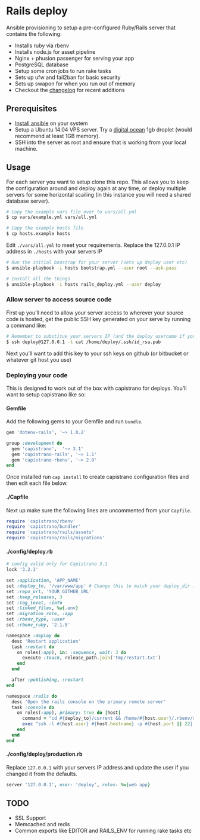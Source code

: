 # Rails deploy

Ansible provisioning to setup a pre-configured Ruby/Rails server that contains the following:

- Installs ruby via rbenv
- Installs node.js for asset pipeline
- Nginx + phusion passenger for serving your app
- PostgreSQL database
- Setup some cron jobs to run rake tasks
- Sets up ufw and fail2ban for basic security
- Sets up swapon for when you run out of memory
- Checkout the [changelog](CHANGELOG.md) for recent additions

## Prerequisites

- [Install ansible](http://docs.ansible.com/intro_installation.html) on your system
- Setup a Ubuntu 14.04 VPS server. Try a [digital ocean](https://digitalocean.com) 1gb droplet (would recommend at least 1GB memory).
- SSH into the server as root and ensure that is working from your local machine.

## Usage

For each server you want to setup clone this repo. This allows you to keep the configuration around and deploy again at any time, or deploy multiple servers for some horizontal scailing (in this instance you will need a shared database server).

```sh
# Copy the example vars file over to vars/all.yml
$ cp vars/example.yml vars/all.yml

# Copy the example hosts file
$ cp hosts.example hosts
```

Edit `./vars/all.yml` to meet your requirements. Replace the 127.0.0.1 IP address in `./hosts` with your servers IP

```sh
# Run the initial boostrap for your server (sets up deploy user etc)
$ ansible-playbook -i hosts bootstrap.yml --user root --ask-pass

# Install all the things
$ ansible-playbook -i hosts rails_deploy.yml --user deploy
```

### Allow server to access source code

First up you’ll need to allow your server access to wherever your source code is hosted, get the public SSH key generated on your serve by running a command like:

```sh
# Remember to substitue your servers IP (and the deploy username if you altered it)
$ ssh deploy@127.0.0.1 -t cat /home/deploy/.ssh/id_rsa.pub
```

Next you’ll want to add this key to your ssh keys on github (or bitbucket or whatever git host you use)

### Deploying your code

This is designed to work out of the box with capistrano for deploys. You’ll want to setup capistrano like so:

#### Gemfile

Add the following gems to your Gemfile and run `bundle`.

```ruby
gem 'dotenv-rails', '~> 1.0.2'

group :development do
  gem 'capistrano',  '~> 3.1'
  gem 'capistrano-rails', '~> 1.1'
  gem 'capistrano-rbenv', '~> 2.0'
end
```

Once installed run `cap install` to create capistrano configuration files and then edit each file below.

#### ./Capfile

Next up make sure the following lines are uncommented from your `Capfile`.

```ruby
require 'capistrano/rbenv'
require 'capistrano/bundler'
require 'capistrano/rails/assets'
require 'capistrano/rails/migrations'
```

#### ./config/deploy.rb

```ruby
# config valid only for Capistrano 3.1
lock '3.2.1'

set :application, 'APP_NAME'
set :deploy_to, '/var/www/app' # Change this to match your deploy_dir in vars/app.yml
set :repo_url, 'YOUR_GITHUB_URL'
set :keep_releases, 3
set :log_level, :info
set :linked_files, %w{.env}
set :migration_role, :app
set :rbenv_type, :user
set :rbenv_ruby, '2.1.5'

namespace :deploy do
  desc 'Restart application'
  task :restart do
    on roles(:app), in: :sequence, wait: 3 do
      execute :touch, release_path.join('tmp/restart.txt')
    end
  end

  after :publishing, :restart
end

namespace :rails do
  desc 'Open the rails console on the primary remote server'
  task :console do
    on roles(:app), primary: true do |host|
      command = "cd #{deploy_to}/current && /home/#{host.user}/.rbenv/shims/bundle exec rails console #{fetch(:stage)}"
      exec "ssh -l #{host.user} #{host.hostname} -p #{host.port || 22} -t 'cd #{deploy_to}/current && #{command}'"
    end
  end
end
```

#### ./config/deploy/production.rb

Replace `127.0.0.1` with your servers IP address and update the user if you changed it from the defaults.

```ruby
server '127.0.0.1', user: 'deploy', roles: %w{web app}
```

## TODO

- SSL Support
- Memcached and redis
- Common exports like EDITOR and RAILS_ENV for running rake tasks etc

